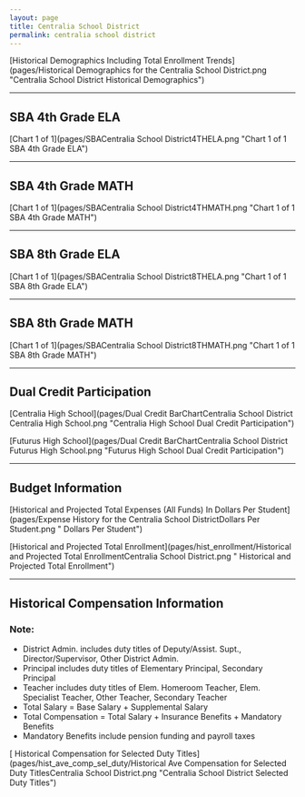 ```yaml
---
layout: page
title: Centralia School District
permalink: centralia school district
---
```



[Historical Demographics Including Total Enrollment Trends](pages/Historical Demographics for the Centralia School District.png "Centralia School District Historical Demographics")

___

## SBA 4th Grade ELA

[Chart 1 of 1](pages/SBACentralia School District4THELA.png "Chart 1 of 1 SBA 4th Grade ELA")


___

## SBA 4th Grade MATH

[Chart 1 of 1](pages/SBACentralia School District4THMATH.png "Chart 1 of 1 SBA 4th Grade MATH")


___

## SBA 8th Grade ELA

[Chart 1 of 1](pages/SBACentralia School District8THELA.png "Chart 1 of 1 SBA 8th Grade ELA")


___

## SBA 8th Grade MATH

[Chart 1 of 1](pages/SBACentralia School District8THMATH.png "Chart 1 of 1 SBA 8th Grade MATH")


___

## Dual Credit Participation

[Centralia High School](pages/Dual Credit BarChartCentralia School District Centralia High School.png "Centralia High School Dual Credit Participation")

[Futurus High School](pages/Dual Credit BarChartCentralia School District Futurus High School.png "Futurus High School Dual Credit Participation")


___

## Budget Information

[Historical and Projected Total Expenses (All Funds) In Dollars Per Student](pages/Expense History for the Centralia School DistrictDollars Per Student.png " Dollars Per Student")

[Historical and Projected Total Enrollment](pages/hist_enrollment/Historical and Projected Total EnrollmentCentralia School District.png " Historical and Projected Total Enrollment")


___

## Historical Compensation Information
### Note:
- District Admin. includes duty titles of Deputy/Assist. Supt., Director/Supervisor, Other District Admin.
- Principal includes duty titles of Elementary Principal, Secondary Principal
- Teacher includes duty titles of Elem. Homeroom Teacher, Elem. Specialist Teacher, Other Teacher, Secondary Teacher
- Total Salary = Base Salary + Supplemental Salary
- Total Compensation = Total Salary + Insurance Benefits + Mandatory Benefits
- Mandatory Benefits include pension funding and payroll taxes

[ Historical Compensation for Selected Duty Titles](pages/hist_ave_comp_sel_duty/Historical Ave Compensation for Selected Duty TitlesCentralia School District.png "Centralia School District Selected Duty Titles")

